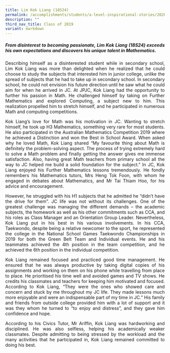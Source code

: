 ```yaml
---
title: Lim Kok Liang (18S24)
permalink: /accomplishments/students/a-level-inspirational-stories/2020/lim-kok-liang/
description: ""
third_nav_title: Class of 2019
variant: markdown
---
```

<div align="justify">
<h5>From disinterest to becoming passionate, Lim Kok Liang (18S24) exceeds his own expectations and discovers his unique talent in Mathematics.</h5>

<p>
Describing himself as a disinterested student while in secondary school, Lim Kok Liang was more than delighted when he realized that he could choose to study the subjects that interested him in junior college, unlike the spread of subjects that he had to take up in secondary school. In secondary school, he could not envision his future direction until he saw what he could aim for when he arrived in JC. At JPJC, Kok Liang had the opportunity to further his passion in Math. He challenged himself by taking on Further Mathematics and explored Computing, a subject new to him. This realization propelled him to stretch himself, and he participated in numerous Math and computing competitions.</p>

<p>
Kok Liang’s love for Math was his motivation in JC. Wanting to stretch himself, he took up H3 Mathematics, something very rare for most students. He also participated in the Australian Mathematics Competition 2019 where he achieved a Distinction and won the Best in School Award. When asked why he loved Math, Kok Liang shared “My favourite thing about Math is definitely the problem-solving aspect. The process of trying extremely hard to solve a Math problem and finally getting the answer gives me immense satisfaction. Also, having great Math teachers from primary school all the way to JC helped me build a solid foundation for the subject.” In JC, Kok Liang enjoyed his Further Mathematics lessons tremendously. He fondly remembers his Mathematics tutors, Mrs Heng Tok Foon, with whom he engaged in debates about Mathematics, and Mr Tai Thiam Hoo, for his advice and encouragement.</p>

<p>
However, he struggled with his H1 subjects that he admitted he “didn’t have the drive for them”. JC life was not without its challenges. One of the greatest challenge was managing the different demands – the academic subjects, the homework as well as his other commitments such as CCA, and his roles as Class Manager and an Orientation Group Leader. Nevertheless, Kok Liang put in his best in his various involvements. In his CCA, Taekwondo, despite being a relative newcomer to the sport, he represented the college in the National School Games Taekwondo Championships in 2019 for both the Green Belt Team and Individual events. He and his teammates achieved the 4th position in the team competition, and he achieved the 6th position in the individual competition.</p>

<p>
Kok Liang remained focused and practiced good time management. He ensured that he was always productive by taking digital copies of his assignments and working on them on his phone while travelling from place to place. He prioritised his time well and avoided games and TV shows. He credits his classmates and teachers for keeping him motivated and focused. According to Kok Liang, “They were the ones who showed care and concern and stuck by me throughout my JC life. They made lessons much more enjoyable and were an indispensable part of my time in JC.” His family and friends from outside college provided him with a lot of support and it was they whom he turned to “to enjoy and distress”, and they gave him confidence and hope.</p>

<p>
According to his Civics Tutor, Mr Ariffin, Kok Liang was hardworking and disciplined. He was also selfless, helping his academically weaker classmates. Despite admitting to being stressed by the workload and the many activities that he participated in, Kok Liang remained committed to doing his best.</p></div>